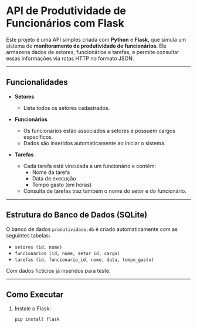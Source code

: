 # API de Produtividade de Funcionários com Flask

Este projeto é uma API simples criada com **Python** e **Flask**, que simula um sistema de **monitoramento de produtividade de funcionários**. Ele armazena dados de setores, funcionários e tarefas, e permite consultar essas informações via rotas HTTP no formato JSON.

---

## Funcionalidades

- **Setores**
  - Lista todos os setores cadastrados.

- **Funcionários**
  - Os funcionários estão associados a setores e possuem cargos específicos.
  - Dados são inseridos automaticamente ao iniciar o sistema.

- **Tarefas**
  - Cada tarefa está vinculada a um funcionário e contém:
    - Nome da tarefa
    - Data de execução
    - Tempo gasto (em horas)
  - Consulta de tarefas traz também o nome do setor e do funcionário.

---

## Estrutura do Banco de Dados (SQLite)

O banco de dados `produtividade.db` é criado automaticamente com as seguintes tabelas:

- `setores (id, nome)`
- `funcionarios (id, nome, setor_id, cargo)`
- `tarefas (id, funcionario_id, nome, data, tempo_gasto)`

Com dados fictícios já inseridos para teste.

---

## Como Executar

1. Instale o Flask:
   ```bash
   pip install flask
